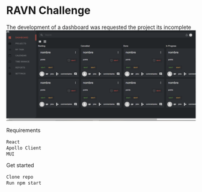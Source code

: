 # RAVN Challenge

The development of a dashboard was requested
the project its incomplete 
![](https://github.com/theonlylooker/ravn-challenge/blob/master/src/assets/images/dashboard.PNG)

Requirements

```
React
Apollo Client
MUI
```

Get started

```
Clone repo
Run npm start
```
